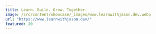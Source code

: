 ```yaml
---
title: Learn. Build. Grow. Together.
image: /src/content/showcase/_images/www.learnwithjason.dev.webp
url: "https://www.learnwithjason.dev/"
featured: 20
---
```

